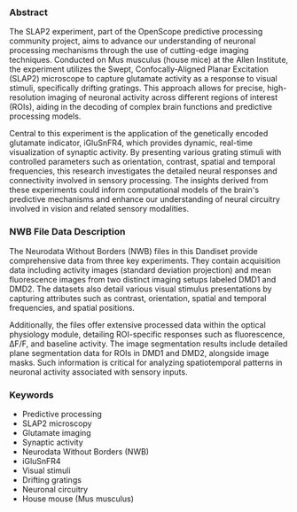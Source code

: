 ### Abstract

The SLAP2 experiment, part of the OpenScope predictive processing community project, aims to advance our understanding of neuronal processing mechanisms through the use of cutting-edge imaging techniques. Conducted on Mus musculus (house mice) at the Allen Institute, the experiment utilizes the Swept, Confocally-Aligned Planar Excitation (SLAP2) microscope to capture glutamate activity as a response to visual stimuli, specifically drifting gratings. This approach allows for precise, high-resolution imaging of neuronal activity across different regions of interest (ROIs), aiding in the decoding of complex brain functions and predictive processing models.

Central to this experiment is the application of the genetically encoded glutamate indicator, iGluSnFR4, which provides dynamic, real-time visualization of synaptic activity. By presenting various grating stimuli with controlled parameters such as orientation, contrast, spatial and temporal frequencies, this research investigates the detailed neural responses and connectivity involved in sensory processing. The insights derived from these experiments could inform computational models of the brain's predictive mechanisms and enhance our understanding of neural circuitry involved in vision and related sensory modalities.

### NWB File Data Description

The Neurodata Without Borders (NWB) files in this Dandiset provide comprehensive data from three key experiments. They contain acquisition data including activity images (standard deviation projection) and mean fluorescence images from two distinct imaging setups labeled DMD1 and DMD2. The datasets also detail various visual stimulus presentations by capturing attributes such as contrast, orientation, spatial and temporal frequencies, and spatial positions.

Additionally, the files offer extensive processed data within the optical physiology module, detailing ROI-specific responses such as fluorescence, ΔF/F, and baseline activity. The image segmentation results include detailed plane segmentation data for ROIs in DMD1 and DMD2, alongside image masks. Such information is critical for analyzing spatiotemporal patterns in neuronal activity associated with sensory inputs.

### Keywords

- Predictive processing
- SLAP2 microscopy
- Glutamate imaging
- Synaptic activity
- Neurodata Without Borders (NWB)
- iGluSnFR4
- Visual stimuli
- Drifting gratings
- Neuronal circuitry
- House mouse (Mus musculus)
